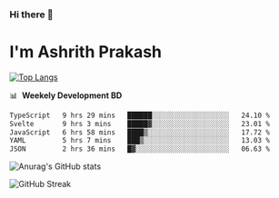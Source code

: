 ### Hi there 👋
# I'm Ashrith Prakash

[![Top Langs](https://github-readme-stats.vercel.app/api/top-langs/?username=xxcheckmatexx&count_private=true&include_all_commits=true&show_icons=true&line_height=20&title_color=FFFFFF&icon_color=FFFFFF&text_color=FFFFFF&bg_color=0D1117&langs_count=8)](https://github.com/anuraghazra/github-readme-stats)

📊 &nbsp;**Weekely Development BD**

<!--START_SECTION:waka-->

```txt
TypeScript   9 hrs 29 mins   ██████░░░░░░░░░░░░░░░░░░░   24.10 %
Svelte       9 hrs 3 mins    █████▓░░░░░░░░░░░░░░░░░░░   23.01 %
JavaScript   6 hrs 58 mins   ████▒░░░░░░░░░░░░░░░░░░░░   17.72 %
YAML         5 hrs 7 mins    ███▒░░░░░░░░░░░░░░░░░░░░░   13.03 %
JSON         2 hrs 36 mins   █▓░░░░░░░░░░░░░░░░░░░░░░░   06.63 %
```

<!--END_SECTION:waka-->

![Anurag's GitHub stats](https://github-readme-stats.vercel.app/api?username=xxcheckmatexx&count_private=true&show_icons=true&theme=merko)  

![GitHub Streak](http://github-readme-streak-stats.herokuapp.com?user=xxcheckmatexx&theme=merko&hide_border=true&date_format=M%20j%5B%2C%20Y%5D&fire=DD0E0B)
<br/>
